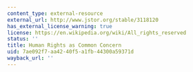 ```yaml
---
content_type: external-resource
external_url: http://www.jstor.org/stable/3118120
has_external_license_warning: true
license: https://en.wikipedia.org/wiki/All_rights_reserved
status: ''
title: Human Rights as Common Concern
uid: 7ae092f7-aa42-40f5-a1fb-44300a59371d
wayback_url: ''
---
```

